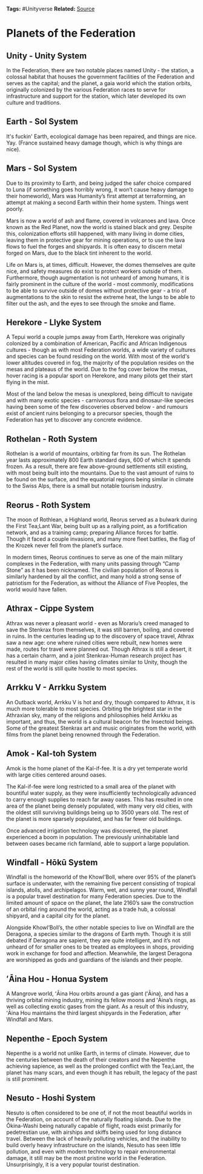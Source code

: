 **Tags:** #Unityverse
**Related:** 
[Source](https://docs.google.com/document/d/110iJgbAthWbv523TcYprMgbS1R00K58886LqYxIqT-U/edit#)
# Planets of the Federation
## Unity - Unity System
In the Federation, there are two notable places named Unity - the station, a colossal habitat that houses the government facilities of the Federation and serves as the capital; and the planet, a gaia world which the station orbits, originally colonized by the various Federation races to serve for infrastructure and support for the station, which later developed its own culture and traditions.
## Earth - Sol System
It's fuckin' Earth, ecological damage has been repaired, and things are nice. Yay. (France sustained heavy damage though, which is why things are nice).
## Mars - Sol System
Due to its proximity to Earth, and being judged the safer choice compared to Luna (if something goes horribly wrong, it won’t cause heavy damage to their homeworld), Mars was Humanity’s first attempt at terraforming, an attempt at making a second Earth within their home system. Things went poorly.  
   
Mars is now a world of ash and flame, covered in volcanoes and lava. Once known as the Red Planet, now the world is stained black and grey. Despite this, colonization efforts still happened, with many living in dome cities, leaving them in protective gear for mining operations, or to use the lava flows to fuel the forges and shipyards. It is often easy to discern metal forged on Mars, due to the black tint inherent to the world.  
  
Life on Mars is, at times, difficult. However, the domes themselves are quite nice, and safety measures do exist to protect workers outside of them. Furthermore, though augmentation is not unheard of among humans, it is fairly prominent in the culture of the world - most commonly, modifications to be able to survive outside of domes without protective gear - a trio of augmentations to the skin to resist the extreme heat, the lungs to be able to filter out the ash, and the eyes to see through the smoke and flame.  
## Herekore - Llyke System
A Tepui world a couple jumps away from Earth, Herekore was originally colonized by a combination of American, Pacific and African Indigenous cultures - though as with most Federation worlds, a wide variety of cultures and species can be found residing on the world. With most of the world's lower altitudes covered in fog, the majority of the population resides on the mesas and plateaus of the world. Due to the fog cover below the mesas, hover racing is a popular sport on Herekore, and many pilots get their start flying in the mist.  
  
Most of the land below the mesas is unexplored, being difficult to navigate and with many exotic species - carnivorous flora and dinosaur-like species having been some of the few discoveries observed below - and rumours exist of ancient ruins belonging to a precursor species, though the Federation has yet to discover any concrete evidence.
## Rothelan - Roth System
Rothelan is a world of mountains, orbiting far from its sun. The Rothelan year lasts approximately 800 Earth standard days, 600 of which it spends frozen. As a result, there are few above-ground settlements still existing, with most being built into the mountains. Due to the vast amount of ruins to be found on the surface, and the equatorial regions being similar in climate to the Swiss Alps, there is a small but notable tourism industry.
## Reorus - Roth System
The moon of Rothlean, a Highland world, Reorus served as a bulwark during the First Tea;Lant War, being built up as a rallying point, as a fortification network, and as a training camp; preparing Alliance forces for battle. Though it faced a couple invasions, and many more fleet battles, the flag of the Krozek never fell from the planet’s surface.  
  
In modern times, Reorus continues to serve as one of the main military complexes in the Federation, with many units passing through “Camp Stone” as it has been nicknamed. The civilian population of Reorus is similarly hardened by all the conflict, and many hold a strong sense of patriotism for the Federation, as without the Alliance of Five Peoples, the world would have fallen.
## Athrax - Cippe System
Athrax was never a pleasant world - even as Morariu’s creed managed to save the Stenkrax from themselves, it was still barren, boiling, and covered in ruins. In the centuries leading up to the discovery of space travel, Athrax saw a new age: one where ruined cities were rebuilt, new homes were made, routes for travel were planned out. Though Athrax is still a desert, it has a certain charm, and a joint Stenkrax-Human research project has resulted in many major cities having climates similar to Unity, though the rest of the world is still quite hostile to most species.
## Arrkku V - Arrkku System
An Outback world, Arrkku V is hot and dry, though compared to Athrax, it is much more tolerable to most species. Orbiting the brightest star in the Athraxian sky, many of the religions and philosophies held Arrkku as important, and thus, the world is a cultural beacon for the Insectoid beings. Some of the greatest Stenkrax art and music originates from the world, with films from the planet being renowned through the Federation.
## Amok - Kal-toh System
Amok is the home planet of the Kal-if-fee. It is a dry yet temperate world with large cities centered around oases.  
  
The Kal-if-fee were long restricted to a small area of the planet with bountiful water supply, as they were insufficiently technologically advanced to carry enough supplies to reach far away oases. This has resulted in one area of the planet being densely populated, with many very old cities, with the oldest still surviving buildings being up to 3500 years old. The rest of the planet is more sparsely populated, and has far fewer old buildings.  
  
Once advanced irrigation technology was discovered, the planet experienced a boom in population. The previously uninhabitable land between oases became rich farmland, able to support a large population.
## Windfall - Hōkū System
Windfall is the homeworld of the Khowl’Boll, where over 95% of the planet’s surface is underwater, with the remaining five percent consisting of tropical islands, atolls, and archipelagos. Warm, wet, and sunny year round, Windfall is a popular travel destination for many Federation species. Due to the limited amount of space on the planet, the late 2160’s saw the construction of an orbital ring around the world, acting as a trade hub, a colossal shipyard, and a capital city for the planet.  
  
Alongside Khowl’Boll’s, the other notable species to live on Windfall are the Deragona, a species similar to the dragons of Earth myth. Though it is still debated if Deragona are sapient, they are quite intelligent, and it’s not unheard of for smaller ones to be treated as employees in shops, providing work in exchange for food and affection. Meanwhile, the largest Deragona are worshipped as gods and guardians of the islands and their people.
## ʻĀina Hou - Honua System
A Mangrove world, ʻĀina Hou orbits around a gas giant (ʻĀina), and has a thriving orbital mining industry, mining its fellow moons and ʻĀina’s rings, as well as collecting exotic gases from the giant. As a result of this industry, ʻĀina Hou maintains the third largest shipyards in the Federation, after Windfall and Mars.
## Nepenthe - Epoch System
Nepenthe is a world not unlike Earth, in terms of climate. However, due to the centuries between the death of their creators and the Nepenthe achieving sapience, as well as the prolonged conflict with the Tea;Lant, the planet has many scars, and even though it has rebuilt, the legacy of the past is still prominent.
## Nesuto - Hoshi System
Nesuto is often considered to be one of, if not the most beautiful worlds in the Federation, on account of the naturally floating islands. Due to the Ōkina-Washi being naturally capable of flight, roads exist primarily for pedetrestian use, with airships and skiffs being used for long distance travel. Between the lack of heavily polluting vehicles, and the inability to build overly heavy infrastructure on the islands, Nesuto has seen little pollution, and even with modern technology to repair environmental damage, it still may be the most pristine world in the Federation. Unsurprisingly, it is a very popular tourist destination.